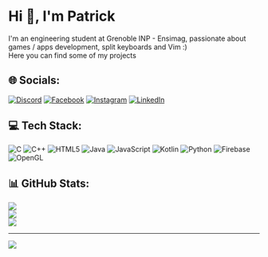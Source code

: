 <!-- 
An engineering student at Grenoble INP - Ensimag, passionate about games / apps development, split keyboards and Vim :)

---

## Languages and tools
<img align="left" width="30px" style="padding-right:10px; padding-bottom:10px" src="https://cdn.jsdelivr.net/gh/devicons/devicon/icons/c/c-plain.svg" />
<img align="left" width="30px" style="padding-right:10px; padding-bottom:10px" src="https://cdn.jsdelivr.net/gh/devicons/devicon/icons/cplusplus/cplusplus-plain.svg" />
<img align="left" width="30px" style="padding-right:10px; padding-bottom:10px" src="https://cdn.jsdelivr.net/gh/devicons/devicon/icons/unrealengine/unrealengine-original.svg" />
<img align="left" width="30px" style="padding-right:10px; padding-bottom:10px" src="https://cdn.jsdelivr.net/gh/devicons/devicon/icons/unity/unity-original.svg"/>
<img align="left" width="30px" style="padding-right:10px; padding-bottom:10px" src="https://cdn.jsdelivr.net/gh/devicons/devicon/icons/java/java-original.svg" />
<img align="left" width="30px" style="padding-right:10px; padding-bottom:10px" src="https://cdn.jsdelivr.net/gh/devicons/devicon/icons/linux/linux-original.svg" />
<img align="left" width="30px" style="padding-right:10px; padding-bottom:10px" src="https://cdn.jsdelivr.net/gh/devicons/devicon/icons/python/python-original.svg" />
<img align="left" width="30px" style="padding-right:10px; padding-bottom:10px" src="https://cdn.jsdelivr.net/gh/devicons/devicon/icons/kotlin/kotlin-original.svg" />
<img align="left" width="30px" style="padding-right:10px; padding-bottom:10px" src="https://cdn.jsdelivr.net/gh/devicons/devicon/icons/androidstudio/androidstudio-original.svg" />
<img align="left" width="30px" style="padding-right:10px; padding-bottom:10px" src="https://cdn.jsdelivr.net/gh/devicons/devicon/icons/github/github-original.svg" />
<img align="left" width="30px" style="padding-right:10px; padding-bottom:10px" src="https://cdn.jsdelivr.net/gh/devicons/devicon/icons/html5/html5-original.svg" />
<img align="left" width="30px" style="padding-right:10px; padding-bottom:10px" src="https://cdn.jsdelivr.net/gh/devicons/devicon/icons/javascript/javascript-original.svg" />
<img align="left" width="30px" style="padding-right:10px; padding-bottom:10px" src="https://cdn.jsdelivr.net/gh/devicons/devicon/icons/opengl/opengl-original.svg" />
<img align="left" width="30px" style="padding-right:10px; padding-bottom:10px" src="https://cdn.jsdelivr.net/gh/devicons/devicon/icons/vim/vim-original.svg" />
<img align="left" width="30px" src="https://cdn.jsdelivr.net/gh/devicons/devicon/icons/visualstudio/visualstudio-plain.svg" />

<br>

<h2 align="left"> Connect with me</h2>
<p align="left">
<a href="https://linkedin.com/in/patrick-attimont" target="blank"><img align="center" src="https://raw.githubusercontent.com/rahuldkjain/github-profile-readme-generator/master/src/images/icons/Social/linked-in-alt.svg" alt="patrick-attimont" height="30" width="40" /></a>
<a href="https://fb.com/patrick.attimont" target="blank"><img align="center" src="https://raw.githubusercontent.com/rahuldkjain/github-profile-readme-generator/master/src/images/icons/Social/facebook.svg" alt="patrick.attimont" height="30" width="40" /></a>
<a href="https://instagram.com/patoche.attmt" target="blank"><img align="center" src="https://raw.githubusercontent.com/rahuldkjain/github-profile-readme-generator/master/src/images/icons/Social/instagram.svg" alt="patoche.attmt" height="30" width="40" /></a>
<a href="https://discordapp.com/users/704719516273344543" target="blank"><img align="center" src="https://raw.githubusercontent.com/rahuldkjain/github-profile-readme-generator/master/src/images/icons/Social/discord.svg" alt="patocheattmt" height="30" width="40" /></a> -->


# Hi 👋, I'm Patrick
I'm an engineering student at Grenoble INP - Ensimag, passionate about games / apps development, split keyboards and Vim :) \
Here you can find some of my projects


## 🌐 Socials:
[![Discord](https://img.shields.io/badge/Discord-%237289DA.svg?logo=discord&logoColor=white)](https://discordapp.com/users/704719516273344543) [![Facebook](https://img.shields.io/badge/Facebook-%231877F2.svg?logo=Facebook&logoColor=white)](https://facebook.com/patrick.attimont) [![Instagram](https://img.shields.io/badge/Instagram-%23E4405F.svg?logo=Instagram&logoColor=white)](https://instagram.com/patocheattmt) [![LinkedIn](https://img.shields.io/badge/LinkedIn-%230077B5.svg?logo=linkedin&logoColor=white)](https://linkedin.com/in/patrick-attimont) 

## 💻 Tech Stack:
![C](https://img.shields.io/badge/c-%2300599C.svg?style=for-the-badge&logo=c&logoColor=white) ![C++](https://img.shields.io/badge/c++-%2300599C.svg?style=for-the-badge&logo=c%2B%2B&logoColor=white) ![HTML5](https://img.shields.io/badge/html5-%23E34F26.svg?style=for-the-badge&logo=html5&logoColor=white) ![Java](https://img.shields.io/badge/java-%23ED8B00.svg?style=for-the-badge&logo=openjdk&logoColor=white) ![JavaScript](https://img.shields.io/badge/javascript-%23323330.svg?style=for-the-badge&logo=javascript&logoColor=%23F7DF1E) ![Kotlin](https://img.shields.io/badge/kotlin-%237F52FF.svg?style=for-the-badge&logo=kotlin&logoColor=white) ![Python](https://img.shields.io/badge/python-3670A0?style=for-the-badge&logo=python&logoColor=ffdd54) ![Firebase](https://img.shields.io/badge/firebase-%23039BE5.svg?style=for-the-badge&logo=firebase) ![OpenGL](https://img.shields.io/badge/OpenGL-%23FFFFFF.svg?style=for-the-badge&logo=opengl)
## 📊 GitHub Stats:
![](https://github-readme-stats.vercel.app/api?username=Patoche692&theme=gruvbox&hide_border=false&include_all_commits=true&count_private=true)<br/>
![](https://github-readme-streak-stats.herokuapp.com/?user=Patoche692&theme=gruvbox&hide_border=false)<br/>
![](https://github-readme-stats.vercel.app/api/top-langs/?username=Patoche692&theme=gruvbox&hide_border=false&include_all_commits=true&count_private=true&layout=compact)

---
[![](https://visitcount.itsvg.in/api?id=Patoche692&icon=0&color=0)](https://visitcount.itsvg.in)

<!--
**Patoche692/Patoche692** is a ✨ _special_ ✨ repository because its `README.md` (this file) appears on your GitHub profile.

Here are some ideas to get you started:

- 🔭 I’m currently working on ...
- 🌱 I’m currently learning ...
- 👯 I’m looking to collaborate on ...
- 🤔 I’m looking for help with ...
- 💬 Ask me about ...
- 📫 How to reach me: ...
- 😄 Pronouns: ...
- ⚡ Fun fact: ...
-->
